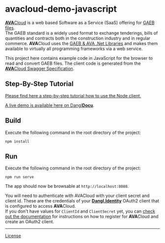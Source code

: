 # avacloud-demo-javascript

[**AVA**Cloud](https://www.dangl-it.com/products/avacloud-gaeb-saas/) is a web based Software as a Service (SaaS) offering for [GAEB files](https://www.dangl-it.com/articles/what-is-gaeb/).  
The GAEB standard is a widely used format to exchange tenderings, bills of quantities and contracts both in the construction industry and in regular commerce. **AVA**Cloud uses the [GAEB & AVA .Net Libraries](https://www.dangl-it.com/products/gaeb-ava-net-library/) and makes them available to virtually all programming frameworks via a web service.

This project here contains example code in JavaScript for the browser to read and convert GAEB files. The client code is generated from the [**AVA**Cloud Swagger Specification](https://avacloud-api.dangl-it.com/swagger).

## Step-By-Step Tutorial

[Please find here a step-by-step tutorial how to use the Node client.](https://www.dangl-it.com/articles/create-edit-and-convert-gaeb-files-in-node-with-javascript-and-the-avacloud-api/)

[A live demo is available here on Dangl**Docu**](docs.dangl-it.com/Projects/AVACloud%20JavaScript%20Demo/latest).

## Build

Execute the following command in the root directory of the project:

    npm install

## Run

Execute the following command in the root directory of the project:

    npm run serve

The app should now be browsable at `http://localhost:8080`.

You will need to authenticate with AVACloud with your client secret and client id. These are the credentials of your [**Dangl.Identity**](https://identity.dangl-it.com) OAuth2 client that is configured to access **AVA**Cloud.  
If you don't have values for `ClientId` and `ClientSecret` yet, you can [check out the documentation](https://docs.dangl-it.com/Projects/AVACloud/latest/howto/registration/developer_signup.html) for instructions on how to register for **AVA**Cloud and create an OAuth2 client.

---
[License](./LICENSE.md)
